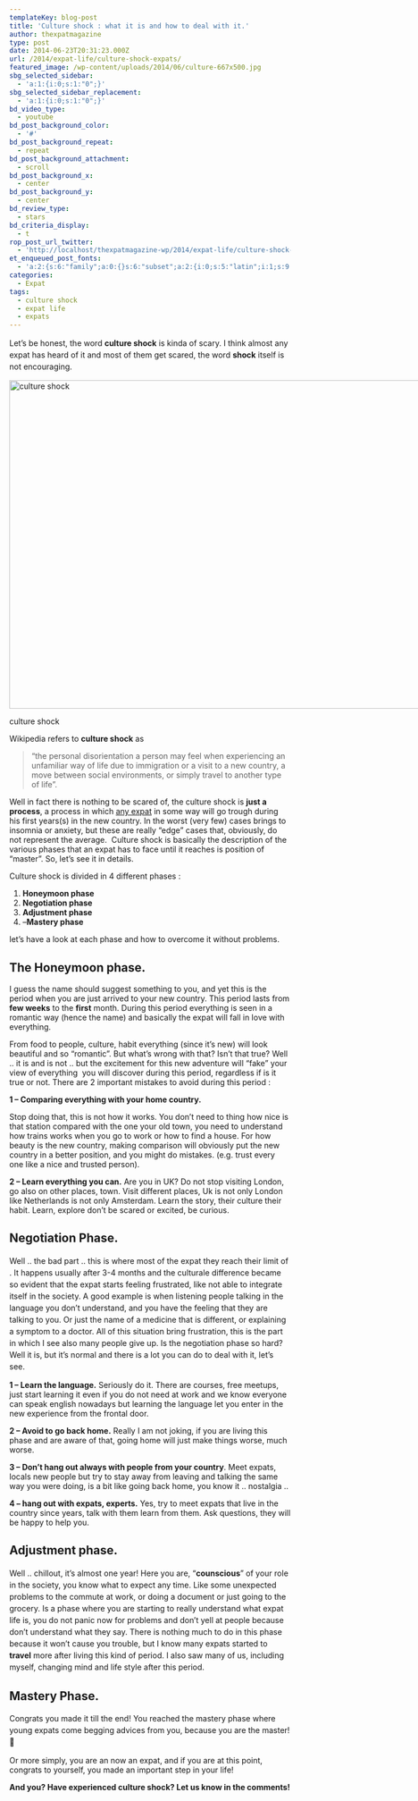```yaml
---
templateKey: blog-post
title: 'Culture shock : what it is and how to deal with it.'
author: thexpatmagazine
type: post
date: 2014-06-23T20:31:23.000Z
url: /2014/expat-life/culture-shock-expats/
featured_image: /wp-content/uploads/2014/06/culture-667x500.jpg
sbg_selected_sidebar:
  - 'a:1:{i:0;s:1:"0";}'
sbg_selected_sidebar_replacement:
  - 'a:1:{i:0;s:1:"0";}'
bd_video_type:
  - youtube
bd_post_background_color:
  - '#'
bd_post_background_repeat:
  - repeat
bd_post_background_attachment:
  - scroll
bd_post_background_x:
  - center
bd_post_background_y:
  - center
bd_review_type:
  - stars
bd_criteria_display:
  - t
rop_post_url_twitter:
  - 'http://localhost/thexpatmagazine-wp/2014/expat-life/culture-shock-expats/?utm_source=ReviveOldPost&utm_medium=social&utm_campaign=ReviveOldPost'
et_enqueued_post_fonts:
  - 'a:2:{s:6:"family";a:0:{}s:6:"subset";a:2:{i:0;s:5:"latin";i:1;s:9:"latin-ext";}}'
categories:
  - Expat
tags:
  - culture shock
  - expat life
  - expats
---
```


<span style="line-height: 1.5em;">Let&#8217;s be honest, the word <strong>culture shock</strong> is kinda of scary. I think almost any expat has heard of it and most of them get scared, the word <strong>shock</strong> itself is not encouraging.</span><!--more-->

<div id="attachment_163" style="width: 795px" class="wp-caption alignnone">
  <a href="http://localhost/thexpatmagazine-wp/wp-content/uploads/2014/06/culture.jpg"><img class="size-large wp-image-163" alt="culture shock" src="http://localhost/thexpatmagazine-wp/wp-content/uploads/2014/06/culture-1024x768.jpg" width="785" height="588" srcset="http://localhost/thexpatmagazine-wp/wp-content/uploads/2014/06/culture-1024x768.jpg 1024w, http://localhost/thexpatmagazine-wp/wp-content/uploads/2014/06/culture-300x225.jpg 300w, http://localhost/thexpatmagazine-wp/wp-content/uploads/2014/06/culture-768x576.jpg 768w, http://localhost/thexpatmagazine-wp/wp-content/uploads/2014/06/culture-667x500.jpg 667w, http://localhost/thexpatmagazine-wp/wp-content/uploads/2014/06/culture-800x600.jpg 800w, http://localhost/thexpatmagazine-wp/wp-content/uploads/2014/06/culture.jpg 1200w" sizes="(max-width: 785px) 100vw, 785px" /></a>
  
  <p class="wp-caption-text">
    culture shock
  </p>
</div>

Wikipedia refers to **culture shock** as

> &#8220;the personal disorientation a person may feel when experiencing an unfamiliar way of life due to immigration or a visit to a new country, a move between social environments, or simply travel to another type of life&#8221;.

Well in fact there is nothing to be scared of, the culture shock is **just a process**, a process in which <span style="text-decoration: underline;">any expat</span> in some way will go trough during his first years(s) in the new country. In the worst (very few) cases brings to insomnia or anxiety, but these are really &#8220;edge&#8221; cases that, obviously, do not represent the average.  Culture shock is basically the description of the various phases that an expat has to face until it reaches is position of &#8220;master&#8221;. So, let&#8217;s see it in details.

Culture shock is divided in 4 different phases :

1.  **Honeymoon phase**
2.  **Negotiation phase**
3.  **Adjustment phase**
4.  &#8211;**Mastery phase**

let&#8217;s have a look at each phase and how to overcome it without problems.

## The Honeymoon phase.

I guess the name should suggest something to you, and yet this is the period when you are just arrived to your new country. This period lasts from **few weeks** to the **first** month. During this period everything is seen in a romantic way (hence the name) and basically the expat will fall in love with everything.

From food to people, culture, habit everything (since it&#8217;s new) will look beautiful and so &#8220;romantic&#8221;. But what&#8217;s wrong with that? Isn&#8217;t that true? Well .. it is and is not .. but the excitement for this new adventure will &#8220;fake&#8221; your view of everything  you will discover during this period, regardless if is it true or not. There are 2 important mistakes to avoid during this period :

**1 &#8211; Comparing everything with your home country.**

Stop doing that, this is not how it works. You don&#8217;t need to thing how nice is that station compared with the one your old town, you need to understand how trains works when you go to work or how to find a house. For how beauty is the new country, making comparison will obviously put the new country in a better position, and you might do mistakes. (e.g. trust every one like a nice and trusted person).

**2 &#8211; Learn everything you can.** Are you in UK? Do not stop visiting London, go also on other places, town. Visit different places, Uk is not only London like Netherlands is not only Amsterdam. Learn the story, their culture their habit. Learn, explore don&#8217;t be scared or excited, be curious.

## Negotiation Phase.

<span style="line-height: 1.5em;">Well .. the bad part .. this is where most of the expat they reach their limit of . It happens usually after 3-4 months and the culturale difference became so evident that the expat starts feeling frustrated, like not able to integrate itself in the society. A good example is when listening people talking in the language you don&#8217;t understand, and you have the feeling that they are talking to you. Or just the name of a medicine that is different, or explaining a </span>symptom<span style="line-height: 1.5em;"> to a doctor. All of this situation bring frustration, this is the part in which I see also many people give up. Is the negotiation phase so hard? Well it is, but it&#8217;s normal and there is a lot you can do to deal with it, let&#8217;s see.</span>

**1 &#8211; Learn the language.** Seriously do it. There are courses, free meetups, just start learning it even if you do not need at work and we know everyone can speak english nowadays but learning the language let you enter in the new experience from the frontal door.

**2 &#8211; Avoid to go back home.** Really I am not joking, if you are living this phase and are aware of that, going home will just make things worse, much worse.

**3 &#8211; Don&#8217;t hang out always with people from your country**. Meet expats, locals new people but try to stay away from leaving and talking the same way you were doing, is a bit like going back home, you know it .. nostalgia ..

**4 &#8211; hang out with expats, experts.** Yes, try to meet expats that live in the country since years, talk with them learn from them. Ask questions, they will be happy to help you.

## Adjustment phase.

<span style="line-height: 1.5em;">Well .. chillout, it&#8217;s almost one year! Here you are, &#8220;<strong>counscious</strong>&#8221; of your role in the society, you know what to expect any time. Like some unexpected problems to the commute at work, or doing a document or just going to the grocery. Is a phase where you are starting to really understand what expat life is, you do not panic now for problems and don&#8217;t yell at people because don&#8217;t understand what they say. There is nothing much to do in this phase because it won&#8217;t cause you trouble, but I know many expats started to <strong>travel</strong> more after living this kind of period. I also saw many of us, including myself, changing mind and life style after this period.</span>

## Mastery Phase.

<span style="line-height: 1.5em;">Congrats you made it till the end! You reached the mastery phase where young expats come begging advices from you, because you are the master! 🙂</span>

Or more simply, you are an now an expat, and if you are at this point, congrats to yourself, you made an important step in your life!

**And you? Have experienced culture shock? Let us know in the comments!**
